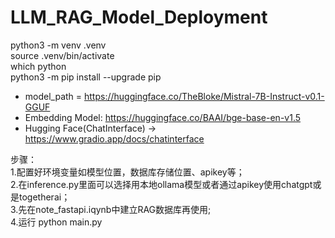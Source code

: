 # LLM_RAG_Model_Deployment

python3 -m venv .venv  
source .venv/bin/activate  
which python  
python3 -m pip install --upgrade pip  

- model_path = https://huggingface.co/TheBloke/Mistral-7B-Instruct-v0.1-GGUF
- Embedding Model: https://huggingface.co/BAAI/bge-base-en-v1.5
- Hugging Face(ChatInterface) -> https://www.gradio.app/docs/chatinterface

步骤：  
1.配置好环境变量如模型位置，数据库存储位置、apikey等；  
2.在inference.py里面可以选择用本地ollama模型或者通过apikey使用chatgpt或是togetherai；    
3.先在note_fastapi.iqynb中建立RAG数据库再使用;  
4.运行 python main.py


